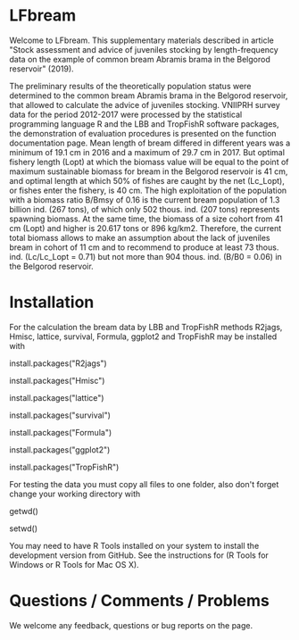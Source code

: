 # LFbream
Welcome to LFbream. This supplementary materials described in article "Stock assessment and advice of juveniles stocking by length-frequency data on the example of common bream Abramis brama in the Belgorod reservoir" (2019).

The preliminary results of the theoretically population status were determined to the common bream Abramis brama in the Belgorod reservoir, that allowed to calculate the advice of juveniles stocking. VNIIPRH survey data for the period 2012-2017 were processed by the statistical programming language R and the LBB and TropFishR software packages, the demonstration of evaluation procedures is presented on the function documentation page. Mean length of bream differed in different years was a minimum of 19.1 cm in 2016 and a maximum of 29.7 cm in 2017. But optimal fishery length (Lopt) at which the biomass value will be equal to the point of maximum sustainable biomass for bream in the Belgorod reservoir is 41 cm, and optimal length at which 50% of fishes are caught by the net (Lc_Lopt), or fishes enter the fishery, is 40 cm. The high exploitation of the population with a biomass ratio B/Bmsy of 0.16 is the current bream population of 1.3 billion ind. (267 tons), of which only 502 thous. ind. (207 tons) represents spawning biomass. At the same time, the biomass of a size cohort from 41 cm (Lopt) and higher is 20.617 tons or 896 kg/km2. Therefore, the current total biomass allows to make an assumption about the lack of juveniles bream in cohort of 11 cm and to recommend to produce at least 73 thous. ind. (Lc/Lc_Lopt = 0.71) but not more than 904 thous. ind. (B/B0 = 0.06) in the Belgorod reservoir.

# Installation
For the calculation the bream data by LBB and TropFishR methods R2jags, Hmisc, lattice, survival, Formula, ggplot2  and TropFishR may be installed with

install.packages("R2jags")

install.packages("Hmisc")

install.packages("lattice")

install.packages("survival")

install.packages("Formula")

install.packages("ggplot2")

install.packages("TropFishR")

For testing the data you must copy all files to one folder, also don't forget change your working directory with 

getwd()

setwd()

You may need to have R Tools installed on your system to install the development version from GitHub. See the instructions for (R Tools for Windows or R Tools for Mac OS X).

# Questions / Comments / Problems
We welcome any feedback, questions or bug reports on the page. 
